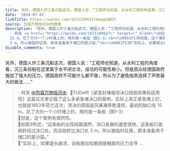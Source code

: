 ```yaml
---
title: 另外，德国人炸三条沉船这次，德国人说：“工程师也知道，从水利工程的角度看，沉三条驳船在这里属于水平闭合法，成功的可能性极小。但是民众给德国政府施加了强...
date: '2024-07-07'
linkTitle: https://weibo.com/1671109627/OmwgE6BZf
source: 包容万物恒河水的微博
description: "另外，德国人炸三条沉船这次，德国人说：“工程师也知道，从水利工程的角度看，沉三条驳船在这里属于水平闭合法，成功的可能性极小。但是民众给德国政府施加了强大的压力，德国政府不可能什么都不做，所以为了避免指责选择了声势最大的做法……”<br><blockquote>
  - 转发 <a href=\"https://weibo.com/1671109627\" target=\"_blank\">@包容万物恒河水</a>: \U0001F53BTUDelft《紧急封堵堤坝决口措施效果和适用性》这篇论文里记载了这么多紧急堵决口的案例，实际上真正紧急堵上的，也就是1953年荷兰这次，溃决的原因是风暴潮导致漫坝，最初的缺口有
  15 m，花了大约一个小时堵上的，用的是一条船（图1-3）<br>\U0001F53B但是，这个案例有偶然性。<br>\U0001F53B如图3所述，“这条船的出现纯属偶然，决口发展的速度很快，这条船只是刚好经过决口处，而且刚好比决口长
  3 m，所以被临时征用，原本准备用于堵口的是沙袋。”<br>\U0001F53B“实际上，如果堤头崩溃，该船施加给脆弱接触面的压力会导 ..."
disable_comments: true
---
```

另外，德国人炸三条沉船这次，德国人说：“工程师也知道，从水利工程的角度看，沉三条驳船在这里属于水平闭合法，成功的可能性极小。但是民众给德国政府施加了强大的压力，德国政府不可能什么都不做，所以为了避免指责选择了声势最大的做法……”<br><blockquote> - 转发 <a href="https://weibo.com/1671109627" target="_blank">@包容万物恒河水</a>: 🔻TUDelft《紧急封堵堤坝决口措施效果和适用性》这篇论文里记载了这么多紧急堵决口的案例，实际上真正紧急堵上的，也就是1953年荷兰这次，溃决的原因是风暴潮导致漫坝，最初的缺口有 15 m，花了大约一个小时堵上的，用的是一条船（图1-3）<br>🔻但是，这个案例有偶然性。<br>🔻如图3所述，“这条船的出现纯属偶然，决口发展的速度很快，这条船只是刚好经过决口处，而且刚好比决口长 3 m，所以被临时征用，原本准备用于堵口的是沙袋。”<br>🔻“实际上，如果堤头崩溃，该船施加给脆弱接触面的压力会导 ...